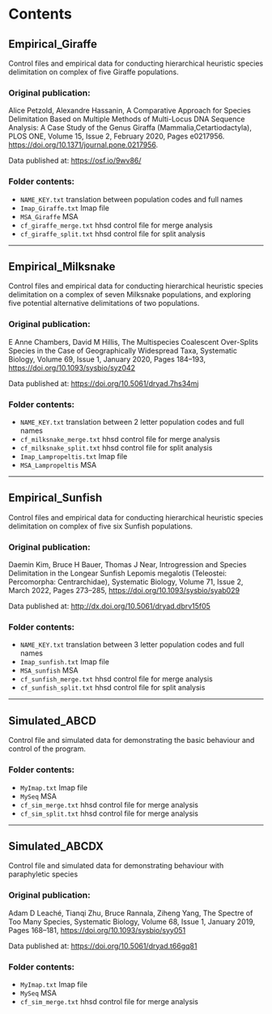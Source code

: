 # 

# Contents

## Empirical_Giraffe

Control files and empirical data for conducting hierarchical heuristic species delimitation on complex of five Giraffe populations.

### Original publication:

Alice Petzold, Alexandre Hassanin, 
A Comparative Approach for Species Delimitation Based on Multiple Methods of Multi-Locus DNA Sequence Analysis: A Case Study of the Genus Giraffa (Mammalia,Cetartiodactyla), 
PLOS ONE, Volume 15, Issue 2, February 2020, Pages e0217956. 
https://doi.org/10.1371/journal.pone.0217956.

Data published at: https://osf.io/9wv86/

### Folder contents:

- `NAME_KEY.txt` translation between population codes and full names
- `Imap_Giraffe.txt` Imap file
- `MSA_Giraffe` MSA
- `cf_giraffe_merge.txt` hhsd control file for merge analysis
- `cf_giraffe_split.txt` hhsd control file for split analysis

---

## Empirical_Milksnake

Control files and empirical data for conducting hierarchical heuristic species delimitation on a complex of seven Milksnake populations, and exploring five potential alternative delimitations of two populations.

### Original publication:

E Anne Chambers, David M Hillis, 
The Multispecies Coalescent Over-Splits Species in the Case of Geographically Widespread Taxa, 
Systematic Biology, Volume 69, Issue 1, January 2020, Pages 184–193, 
https://doi.org/10.1093/sysbio/syz042

Data published at: https://doi.org/10.5061/dryad.7hs34mj

### Folder contents:

- `NAME_KEY.txt` translation between 2 letter population codes and full names
- `cf_milksnake_merge.txt` hhsd control file for merge analysis
- `cf_milksnake_split.txt` hhsd control file for split analysis
- `Imap_Lampropeltis.txt` Imap file
- `MSA_Lampropeltis` MSA

---

## Empirical_Sunfish

Control files and empirical data for conducting hierarchical heuristic species delimitation on complex of five six Sunfish populations.

### Original publication:

Daemin Kim, Bruce H Bauer, Thomas J Near, 
Introgression and Species Delimitation in the Longear Sunfish Lepomis megalotis (Teleostei: Percomorpha: Centrarchidae), 
Systematic Biology, Volume 71, Issue 2, March 2022, Pages 273–285, 
https://doi.org/10.1093/sysbio/syab029

Data published at: http://dx.doi.org/10.5061/dryad.dbrv15f05

### Folder contents:

- `NAME_KEY.txt` translation between 3 letter population codes and full names
- `Imap_sunfish.txt` Imap file
- `MSA_sunfish` MSA
- `cf_sunfish_merge.txt` hhsd control file for merge analysis
- `cf_sunfish_split.txt` hhsd control file for split analysis

---

## Simulated_ABCD

Control file and simulated data for demonstrating the basic behaviour and control of the program.

### Folder contents:

- `MyImap.txt` Imap file
- `MySeq` MSA
- `cf_sim_merge.txt` hhsd control file for merge analysis
- `cf_sim_split.txt` hhsd control file for merge analysis

---

## Simulated_ABCDX

Control file and simulated data for demonstrating behaviour with paraphyletic species

### Original publication:

Adam D Leaché, Tianqi Zhu, Bruce Rannala, Ziheng Yang, 
The Spectre of Too Many Species, 
Systematic Biology, Volume 68, Issue 1, January 2019, Pages 168–181, 
https://doi.org/10.1093/sysbio/syy051

Data published at: https://doi.org/10.5061/dryad.t66gq81

### Folder contents:

- `MyImap.txt` Imap file
- `MySeq` MSA
- `cf_sim_merge.txt` hhsd control file for merge analysis